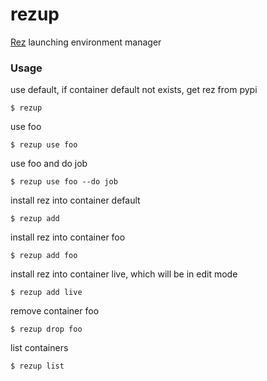# rezup

[Rez](https://github.com/nerdvegas/rez) launching environment manager

### Usage

use default, if container default not exists, get rez from pypi
```
$ rezup
```

use foo
```
$ rezup use foo
```

use foo and do job
```
$ rezup use foo --do job
```

install rez into container default
```
$ rezup add
```

install rez into container foo
```
$ rezup add foo
```

install rez into container live, which will be in edit mode
```
$ rezup add live
```

remove container foo
```
$ rezup drop foo
```

list containers
```
$ rezup list
```
